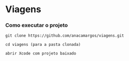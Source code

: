 # Viagens

### Como executar o projeto

``````
git clone https://github.com/anacamargos/viagens.git

cd viagens (para a pasta clonada)

abrir Xcode com projeto baixado
``````
